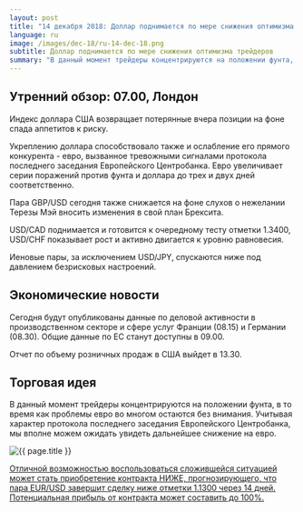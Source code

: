 ```yaml
---
layout: post
title: "14 декабря 2018: Доллар поднимается по мере снижения оптимизма трейдеров"
language: ru
image: /images/dec-18/ru-14-dec-18.png
subtitle: Доллар поднимается по мере снижения оптимизма трейдеров
summary: "В данный момент трейдеры концентрируются на положении фунта, в то время как проблемы евро во многом остаются без внимания. Учитывая характер протокола последнего заседания Европейского Центробанка, мы вполне можем ожидать увидеть дальнейшее снижение на евро"
---
```

## Утренний обзор: 07.00, Лондон
 
Индекс доллара США возвращает потерянные вчера позиции на фоне спада аппетитов к риску.

Укреплению доллара способствовало также и ослабление его прямого конкурента - евро, вызванное тревожными сигналами протокола последнего заседания Европейского Центробанка. Евро увеличивает серии поражений против фунта и доллара до трех и двух дней соответственно.

Пара GBP/USD сегодня также снижается на фоне слухов о нежелании Терезы Мэй вносить изменения в свой план Брексита.

USD/CAD поднимается и готовится к очередному тесту отметки 1.3400, USD/CHF показывает рост и активно двигается к уровню равновесия.

Иеновые пары, за исключением USD/JPY, спускаются ниже под давлением безрисковых настроений.
 
## Экономические новости
 
Сегодня будут опубликованы данные по деловой активности в производственном секторе и сфере услуг Франции (08.15) и Германии (08.30). Общие данные по ЕС станут доступны в 09.00.

Отчет по объему розничных продаж в США выйдет в 13.30.

## Торговая идея
 
В данный момент трейдеры концентрируются на положении фунта, в то время как проблемы евро во многом остаются без внимания. Учитывая характер протокола последнего заседания Европейского Центробанка, мы вполне можем ожидать увидеть дальнейшее снижение на евро.

<img src="{{ site.url }}/images/dec-18/ru-14-dec-18.png" alt="{{ page.title }}"  title="{{ page.title }}">

<a href="%LINK%%?currency=USD&market=forex&underlying=frxEURUSD&formname=higherlower&duration_amount=14&duration_units=d&amount=10&amount_type=stake&expiry_type=duration&barrier=1.1300" target="_blank" rel="noopener">Отличной возможностью воспользоваться сложившейся ситуацией может стать приобретение контракта НИЖЕ, прогнозирующего, что пара EUR/USD завершит сделку ниже отметки 1.1300 через 14 дней. Потенциальная прибыль от контракта может составить до 100%.</a>
